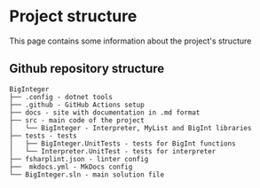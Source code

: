 # Project structure

This page contains some information about the project's structure

## Github repository structure 
	BigInteger
	├── .config - dotnet tools
	├── .github - GitHub Actions setup 
	├── docs - site with documentation in .md format
	├── src - main code of the project
	│   └── BigInteger - Interpreter, MyList and BigInt libraries
	├── tests - tests
	│   ├── BigInteger.UnitTests - tests for BigInt functions
    │   └── Interpreter.UnitTest - tests for interpreter
	├── fsharplint.json - linter config
	├──  mkdocs.yml - MkDocs config
	└── BigInteger.sln - main solution file